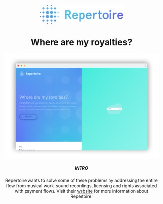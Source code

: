 <h1 align="center">
	<img src="docs/src/img/rpt-logo-gradient-horizontal.png" width="280" />
	<br>
	<br>
	Where are my royalties?
</h1>
<!-- <br> -->
<p align="center">
	<img src="docs/src/img/screenshot-test.png" width="1080" />
	<h5 align="center">INTRO</h5>
	<p align="center">
	Repertoire wants to solve some of these problems by addressing the
	entire flow from musical work, sound recordings, licensing and
	rights associated with payment flows. Visit their <a href="www.repertoire.network">website</a> for more information about Repertoire.
	</p>
</p>
<br>
